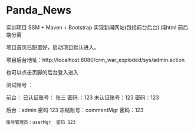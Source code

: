 # Panda_News
实训项目 SSM + Maven + Bootstrap 实现新闻网站(包括前台后台)  纯html 前后端分离

项目首页已配置好，启动项目默认进入。

项目后台地址：http://localhost:8080/crm_war_exploded/sys/admin.action

也可以点击页脚的后台登入进入

测试账号 ：

前台： 已认证账号： 张三 密码:：123   未认证账号：123  密码：123

后台：admin 密码 123  冻结账号：commentMgr  密码：123

    账号管理员：userMgr  密码 123 
